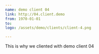 ```yaml
---
name: demo client 04
link: http://04.client.demo
from: 1970-01-01
to:
logo: /assets/demo/clients/client-4.png

---
```

This is why we cliented with demo client 04
